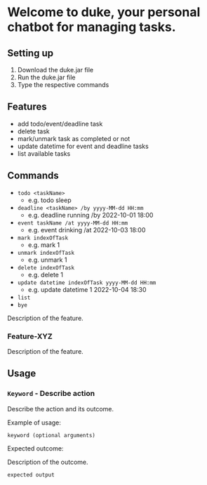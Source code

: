 # Welcome to duke, your personal chatbot for managing tasks.

## Setting up
1. Download the duke.jar file
2. Run the duke.jar file
3. Type the respective commands

## Features
* add todo/event/deadline task
* delete task
* mark/unmark task as completed or not
* update datetime for event and deadline tasks
* list available tasks


## Commands
* `todo <taskName>` 
  * e.g. todo sleep
* `deadline <taskName> /by yyyy-MM-dd HH:mm` 
  * e.g. deadline running /by 2022-10-01 18:00
* `event taskName /at yyyy-MM-dd HH:mm` 
  * e.g. event drinking /at 2022-10-03 18:00
* `mark indexOfTask` 
  * e.g. mark 1
* `unmark indexOfTask`
  * e.g. unmark 1
* `delete indexOfTask` 
  * e.g. delete 1
* `update datetime indexOfTask yyyy-MM-dd HH:mm`
  * e.g. update datetime 1 2022-10-04 18:30
* `list`
* `bye`

Description of the feature.

### Feature-XYZ

Description of the feature.

## Usage

### `Keyword` - Describe action

Describe the action and its outcome.

Example of usage: 

`keyword (optional arguments)`

Expected outcome:

Description of the outcome.

```
expected output
```
